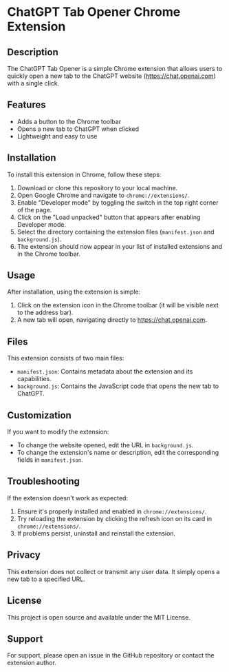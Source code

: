 # ChatGPT Tab Opener Chrome Extension

## Description

The ChatGPT Tab Opener is a simple Chrome extension that allows users to quickly open a new tab to the ChatGPT website (https://chat.openai.com) with a single click.

## Features

- Adds a button to the Chrome toolbar
- Opens a new tab to ChatGPT when clicked
- Lightweight and easy to use

## Installation

To install this extension in Chrome, follow these steps:

1. Download or clone this repository to your local machine.
2. Open Google Chrome and navigate to `chrome://extensions/`.
3. Enable "Developer mode" by toggling the switch in the top right corner of the page.
4. Click on the "Load unpacked" button that appears after enabling Developer mode.
5. Select the directory containing the extension files (`manifest.json` and `background.js`).
6. The extension should now appear in your list of installed extensions and in the Chrome toolbar.

## Usage

After installation, using the extension is simple:

1. Click on the extension icon in the Chrome toolbar (it will be visible next to the address bar).
2. A new tab will open, navigating directly to https://chat.openai.com.

## Files

This extension consists of two main files:

- `manifest.json`: Contains metadata about the extension and its capabilities.
- `background.js`: Contains the JavaScript code that opens the new tab to ChatGPT.

## Customization

If you want to modify the extension:

- To change the website opened, edit the URL in `background.js`.
- To change the extension's name or description, edit the corresponding fields in `manifest.json`.

## Troubleshooting

If the extension doesn't work as expected:

1. Ensure it's properly installed and enabled in `chrome://extensions/`.
2. Try reloading the extension by clicking the refresh icon on its card in `chrome://extensions/`.
3. If problems persist, uninstall and reinstall the extension.

## Privacy

This extension does not collect or transmit any user data. It simply opens a new tab to a specified URL.

## License

This project is open source and available under the MIT License.

## Support

For support, please open an issue in the GitHub repository or contact the extension author.
